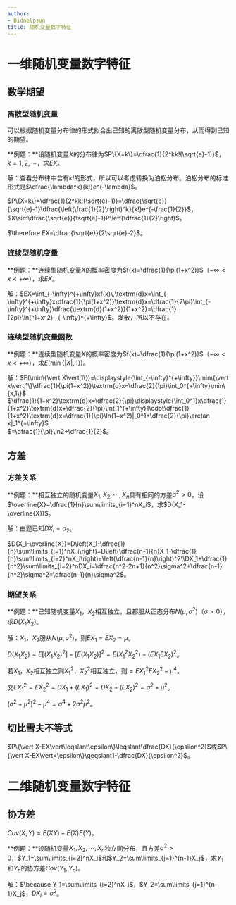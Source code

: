 ```yaml
---
author:
- Didnelpsun
title: 随机变量数字特征
---
```


# 一维随机变量数字特征

## 数学期望

### 离散型随机变量

可以根据随机变量分布律的形式拟合出已知的离散型随机变量分布，从而得到已知的期望。

**例题：**设随机变量$X$的分布律为$P\{X=k\}=\dfrac{1}{2^kk!(\sqrt{e}-1)}$，$k=1,2,\cdots$，求$EX$。

解：查看分布律中含有$k!$的形式，所以可以考虑转换为泊松分布。泊松分布的标准形式是$\dfrac{\lambda^k}{k!}e^{-\lambda}$。

$P\{X=k\}=\dfrac{1}{2^kk!(\sqrt{e}-1)}=\dfrac{\sqrt{e}}{\sqrt{e}-1}\dfrac{\left(\frac{1}{2}\right)^k}{k!}e^{-\frac{1}{2}}$，$X\sim\dfrac{\sqrt{e}}{\sqrt{e}-1}P\left(\dfrac{1}{2}\right)$。

$\therefore EX=\dfrac{\sqrt{e}}{2\sqrt{e}-2}$。

### 连续型随机变量

**例题：**连续型随机变量$X$的概率密度为$f(x)=\dfrac{1}{\pi(1+x^2)}$（$-\infty<x<+\infty$），求$EX$。

解：$EX=\int_{-\infty}^{+\infty}xf(x)\,\textrm{d}x=\int_{-\infty}^{+\infty}x\dfrac{1}{\pi(1+x^2)}\textrm{d}x=\dfrac{1}{2\pi}\int_{-\infty}^{+\infty}\dfrac{\textrm{d}(1+x^2)}{1+x^2}=\dfrac{1}{2pi}\ln(^1+x^2)|_{-\infty}^{+\infty}$。发散，所以不存在。

### 连续型随机变量函数

**例题：**连续型随机变量$X$的概率密度为$f(x)=\dfrac{1}{\pi(1+x^2)}$（$-\infty<x<+\infty$），求$E(\min\{\vert X\vert,1\})$。

解：$E(\min\{\vert X\vert,1\})=\displaystyle{\int_{-\infty}^{+\infty}}\min\{\vert x\vert,1\}\dfrac{1}{\pi(1+x^2)}\textrm{d}x=\dfrac{2}{\pi}\int_0^{+\infty}\min\{x,1\}$\
$\dfrac{1}{1+x^2}\textrm{d}x=\dfrac{2}{\pi}\displaystyle{\int_0^1}x\dfrac{1}{1+x^2}\textrm{d}x+\dfrac{2}{\pi}\int_1^{+\infty}1\cdot\dfrac{1}{1+x^2}\textrm{d}x=\dfrac{1}{\pi}\ln(1+x^2)|_0^1+\dfrac{2}{\pi}\arctan x|_1^{+\infty}$\
$=\dfrac{1}{\pi}\ln2+\dfrac{1}{2}$。

## 方差

### 方差关系

**例题：**相互独立的随机变量$X_1,X_2,\cdots,X_n$具有相同的方差$\sigma^2>0$，设$\overline{X}=\dfrac{1}{n}\sum\limits_{i=1}^nX_i$，求$D(X_1-\overline{X})$。

解：由题已知$DX_i=\sigma_2$。

$D(X_1-\overline{X})=D\left(X_1-\dfrac{1}{n}\sum\limits_{i=1}^nX_i\right)=D\left(\dfrac{n-1}{n}X_1-\dfrac{1}{n}\sum\limits_{i=2}^nX_i\right)=\left(\dfrac{n-1}{n}\right)^2\\DX_1+\dfrac{1}{n^2}\sum\limits_{i=2}^nDX_i=\dfrac{n^2-2n+1}{n^2}\sigma^2+\dfrac{n-1}{n^2}\sigma^2=\dfrac{n-1}{n}\sigma^2$。

### 期望关系

**例题：**已知随机变量$X_1$，$X_2$相互独立，且都服从正态分布$N(\mu,\sigma^2)$（$\sigma>0$），求$D(X_1X_2)$。

解：$X_1$，$X_2$服从$N(\mu,\sigma^2)$，则$EX_1=EX_2=\mu$。

$D(X_1X_2)=E[(X_1X_2)^2]-[E(X_1X_2)]^2=E(X_1^2X_2^2)-(EX_1EX_2)^2$。

若$X_1$，$X_2$相互独立则$X_1^2$，$X_2^2$相互独立，则$=EX_1^2EX_2^2-\mu^4$。

又$EX_1^2=EX_2^2=DX_1+(EX_1)^2=DX_2+(EX_2)^2=\sigma^2+\mu^2$。

$(\sigma^2+\mu^2)^2-\mu^4=\sigma^4+2\sigma^2\mu^2$。

## 切比雪夫不等式

$P\{\vert X-EX\vert\leqslant\epsilon\}\leqslant\dfrac{DX}{\epsilon^2}$或$P\{\vert X-EX\vert<\epsilon\}\geqslant1-\dfrac{DX}{\epsilon^2}$。

# 二维随机变量数字特征

## 协方差

$Cov(X,Y)=E(XY)-E(X)E(Y)$。

**例题：**设随机变量$X_1,X_2,\cdots,X_n$独立同分布，且方差$\sigma^2>0$，$Y_1=\sum\limits_{i=2}^nX_i$和$Y_2=\sum\limits_{j=1}^{n-1}X_j$，求$Y_1$和$Y_n$的协方差$Cov(Y_1,Y_n)$。

解：$\because Y_1=\sum\limits_{i=2}^nX_i$，$Y_2=\sum\limits_{j=1}^{n-1}X_j$，$DX_i=\sigma^2$。

